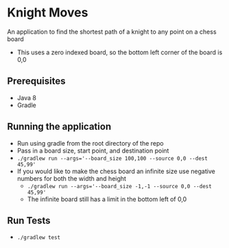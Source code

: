 # Knight Moves
An application to find the shortest path of a knight to any point on a chess board
* This uses a zero indexed board, so the bottom left corner of the board is 0,0

## Prerequisites
* Java 8
* Gradle

## Running the application
* Run using gradle from the root directory of the repo 
* Pass in a board size, start point, and destination point
* `./gradlew run --args='--board_size 100,100 --source 0,0 --dest 45,99'`
* If you would like to make the chess board an infinite size use negative numbers for both the width and height
  * `./gradlew run --args='--board_size -1,-1 --source 0,0 --dest 45,99'`
  * The infinite board still has a limit in the bottom left of 0,0

## Run Tests
* `./gradlew test`